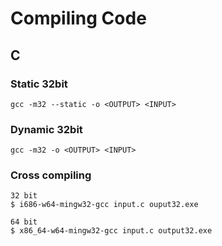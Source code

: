 # Compiling Code  

## C  
### Static 32bit  
`gcc -m32 --static -o <OUTPUT> <INPUT>`  
### Dynamic 32bit  
`gcc -m32 -o <OUTPUT> <INPUT>`  

### Cross compiling
  
```
32 bit
$ i686-w64-mingw32-gcc input.c ouput32.exe

64 bit
$ x86_64-w64-mingw32-gcc input.c output32.exe
```
